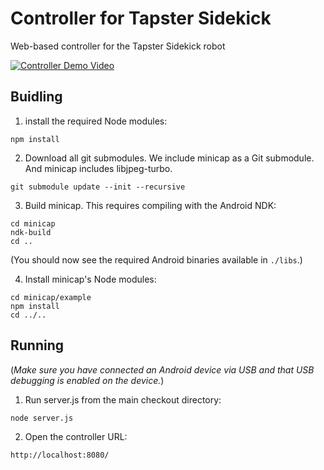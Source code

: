 # Controller for Tapster Sidekick 
Web-based controller for the Tapster Sidekick robot

[![Controller Demo Video](https://img.youtube.com/vi/MAu_O9O79Sc/0.jpg)](https://www.youtube.com/watch?v=MAu_O9O79Sc)

## Buidling

1.  install the required Node modules:
  ```
  npm install
  ```

2.  Download all git submodules. We include minicap as a Git submodule. And minicap includes libjpeg-turbo.
  ```
  git submodule update --init --recursive
  ```

3.  Build minicap. This requires compiling with the Android NDK:
  ```
  cd minicap
  ndk-build
  cd ..
  ```

  (You should now see the required Android binaries available in `./libs`.)

4.  Install minicap's Node modules:
  ```
  cd minicap/example
  npm install
  cd ../..
  ```
  


## Running

(*Make sure you have connected an Android device via USB and that USB debugging is enabled on the device.*)

1. Run server.js from the main checkout directory:
  ```
  node server.js
  ```

2. Open the controller URL:
  ```
  http://localhost:8080/
  ```
